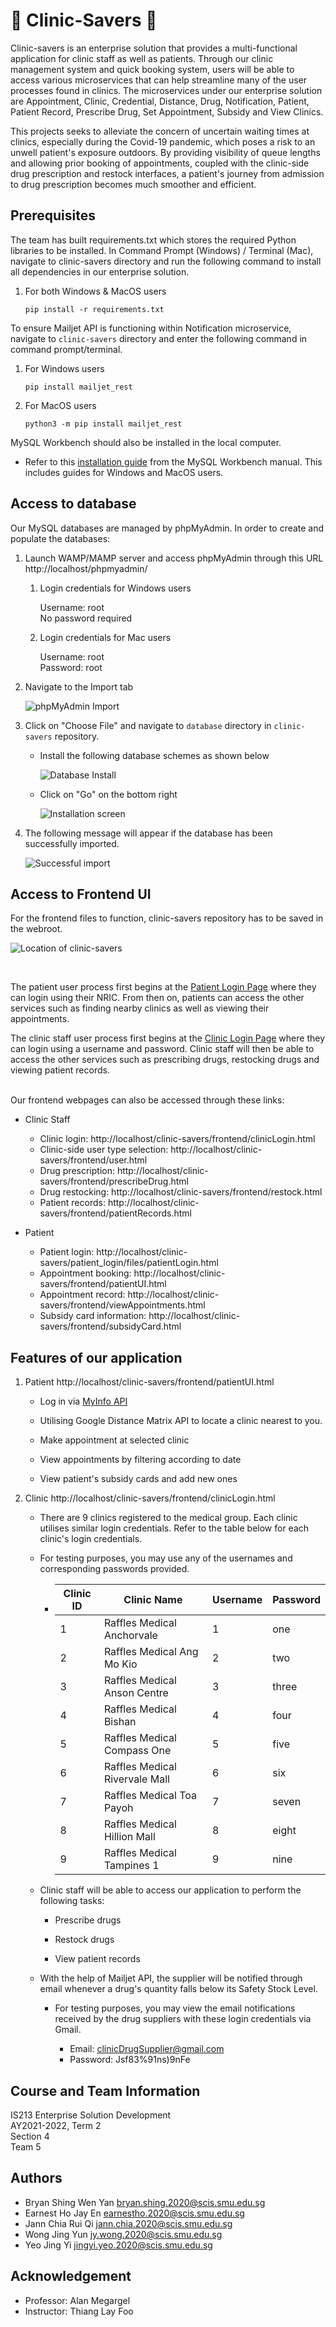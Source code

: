 # :hospital: Clinic-Savers :hospital: #

Clinic-savers is an enterprise solution that provides a multi-functional application for clinic staff as well as patients. Through our clinic management system and quick booking system, users will be able to access various microservices that can help streamline many of the user processes found in clinics. The microservices under our enterprise solution are Appointment, Clinic, Credential, Distance, Drug, Notification, Patient, Patient Record, Prescribe Drug, Set Appointment, Subsidy and View Clinics. 

This projects seeks to alleviate the concern of uncertain waiting times at clinics,  especially during the Covid-19 pandemic, which poses a risk to an unwell patient's exposure outdoors. By providing visibility of queue lengths and allowing prior booking of appointments, coupled with the clinic-side drug prescription and restock interfaces, a patient's journey from admission to drug prescription becomes much smoother and efficient.     

## Prerequisites ##

The team has built requirements.txt which stores the required Python libraries to be installed. In Command Prompt (Windows) / Terminal (Mac), navigate to clinic-savers directory and run the following command to install all dependencies in our enterprise solution.

   1. For both Windows & MacOS users

       ```
       pip install -r requirements.txt
       ```

To ensure Mailjet API is functioning within Notification microservice, navigate to ```clinic-savers``` directory and enter the following command in command prompt/terminal.

   1. For Windows users

       ```
       pip install mailjet_rest
       ```
    
   2. For MacOS users

       ```
       python3 -m pip install mailjet_rest
       ```

MySQL Workbench should also be installed in the local computer. 
   * Refer to this [installation guide](https://dev.mysql.com/doc/workbench/en/wb-installing.html) from the MySQL Workbench manual. This includes guides for Windows and MacOS users. 

## Access to database ##

Our MySQL databases are managed by phpMyAdmin. In order to create and populate the databases:

   1. Launch WAMP/MAMP server and access phpMyAdmin through this URL http://localhost/phpmyadmin/

      1. Login credentials for Windows users

         Username: root<br>
         No password required<br>

      2. Login credentials for Mac users

         Username: root<br>
         Password: root<br>

   2. Navigate to the Import tab

      ![phpMyAdmin Import](images/phpmyadminimport.jpg)

   3. Click on "Choose File" and navigate to ```database``` directory in ```clinic-savers``` repository.

      * Install the following database schemes as shown below

        ![Database Install](images/databaseinstall.jpg)

      * Click on "Go" on the bottom right

        ![Installation screen](images/installscreen.jpg)

   4. The following message will appear if the database has been successfully imported.

      ![Successful import](images/successimport.jpg)

## Access to Frontend UI ##

For the frontend files to function, clinic-savers repository has to be saved in the webroot.

![Location of clinic-savers](images/clinicsaversloc.jpg)

<br>

The patient user process first begins at the [Patient Login Page](http://localhost/clinic-savers/patient_login/files/patientLogin.html) where they can login using their NRIC. From then on, patients can access the other services such as finding nearby clinics as well as viewing their appointments.

The clinic staff user process first begins at the [Clinic Login Page](http://localhost/clinic-savers/frontend/clinicLogin.html) where they can login using a username and password. Clinic staff will then be able to access the other services such as prescribing drugs, restocking drugs and viewing patient records.

<br>
Our frontend webpages can also be accessed through these links:

* Clinic Staff 
  * Clinic login: http://localhost/clinic-savers/frontend/clinicLogin.html
  * Clinic-side user type selection: http://localhost/clinic-savers/frontend/user.html
  * Drug prescription: http://localhost/clinic-savers/frontend/prescribeDrug.html
  * Drug restocking: http://localhost/clinic-savers/frontend/restock.html
  * Patient records: http://localhost/clinic-savers/frontend/patientRecords.html
  
* Patient 
  * Patient login: http://localhost/clinic-savers/patient_login/files/patientLogin.html
  * Appointment booking: http://localhost/clinic-savers/frontend/patientUI.html
  * Appointment record: http://localhost/clinic-savers/frontend/viewAppointments.html
  * Subsidy card information: http://localhost/clinic-savers/frontend/subsidyCard.html
  

## Features of our application ##

1. Patient http://localhost/clinic-savers/frontend/patientUI.html
   
   * Log in via [MyInfo API](https://public.cloud.myinfo.gov.sg/myinfo/api/myinfo-kyc-v3.2.0.html)

   * Utilising Google Distance Matrix API to locate a clinic nearest to you.  

   * Make appointment at selected clinic 

   * View appointments by filtering according to date

   * View patient's subsidy cards and add new ones 



2. Clinic http://localhost/clinic-savers/frontend/clinicLogin.html
   
   * There are 9 clinics registered to the medical group. Each clinic utilises similar login credentials. Refer to the table below for each clinic's login credentials. 
   * For testing purposes, you may use any of the usernames and corresponding passwords provided. 
  
     * |Clinic ID | Clinic Name | Username      | Password |
       | ----------- | ----------- | ----------- | ----------- |
       | 1| Raffles Medical Anchorvale | 1      | one       |
       | 2| Raffles Medical Ang Mo Kio| 2   | two        |
       | 3| Raffles Medical Anson Centre| 3   | three        |
       | 4| Raffles Medical Bishan| 4   | four        |
       | 5| Raffles Medical Compass One| 5   | five        |
       | 6| Raffles Medical Rivervale Mall| 6   | six        |
       | 7| Raffles Medical Toa Payoh| 7   | seven        |
       | 8| Raffles Medical Hillion Mall | 8   | eight        |
       | 9| Raffles Medical Tampines 1 | 9   | nine        |

   * Clinic staff will be able to access our application to perform the following tasks:

      * Prescribe drugs

      * Restock drugs

      * View patient records

   * With the help of Mailjet API, the supplier will be notified through email whenever a drug's quantity falls below its Safety Stock Level.
  
     * For testing purposes, you may view the email notifications received by the drug suppliers with these login credentials via Gmail. 
  
       * Email: clinicDrugSupplier@gmail.com
       * Password: Jsf83%91ns)9nFe

## Course and Team Information ##

IS213 Enterprise Solution Development<br>
AY2021-2022, Term 2<br>
Section 4<br>
Team 5

## Authors ##

* Bryan Shing Wen Yan bryan.shing.2020@scis.smu.edu.sg<br>
* Earnest Ho Jay En earnestho.2020@scis.smu.edu.sg<br>
* Jann Chia Rui Qi jann.chia.2020@scis.smu.edu.sg<br>
* Wong Jing Yun jy.wong.2020@scis.smu.edu.sg<br>
* Yeo Jing Yi jingyi.yeo.2020@scis.smu.edu.sg

## Acknowledgement ##

* Professor: Alan Megargel
* Instructor: Thiang Lay Foo

